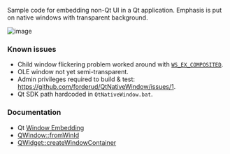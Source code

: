 Sample code for embedding non-Qt UI in a Qt application. Emphasis is put on native windows with transparent background.

![image](https://github.com/forderud/QtNativeWindow/assets/2671400/e926b0d8-2f8e-4d1e-9c05-801908646619)

### Known issues
* Child window flickering problem worked around with [`WS_EX_COMPOSITED`](https://learn.microsoft.com/en-us/windows/win32/winmsg/extended-window-styles).
* OLE window not yet semi-transparent.
* Admin privileges required to build & test: https://github.com/forderud/QtNativeWindow/issues/1.
* Qt SDK path hardcoded in `QtNativeWindow.bat`.

### Documentation
* Qt [Window Embedding](https://doc.qt.io/qt-6/platform-integration.html#window-embedding)
* [QWindow::fromWinId](https://doc.qt.io/qt-6/qwindow.html#fromWinId)
* [QWidget::createWindowContainer](https://doc.qt.io/qt-6/qwidget.html#createWindowContainer)
